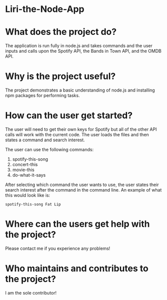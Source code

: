 # Liri-the-Node-App

# What does the project do?
The application is run fully in node.js and takes commands and the user inputs and calls upon the Spotify API, the Bands in Town API, and the OMDB API. 

# Why is the project useful?
The project demonstrates a basic understanding of node.js and installing npm packages for performing tasks. 

# How can the user get started?
The user will need to get their own keys for Spotify but all of the other API calls will work with the current code. The user loads the files and then states a command and search interest.

The user can use the following commands:
1. spotify-this-song
2. concert-this
3. movie-this
4. do-what-it-says

After selecting which command the user wants to use, the user states their search interest after the command in the command line. An example of what this would look like is:

`spotify-this-song Fat Lip`

# Where can the users get help with the project?
Please contact me if you experience any problems!

# Who maintains and contributes to the project?
I am the sole contributor!
